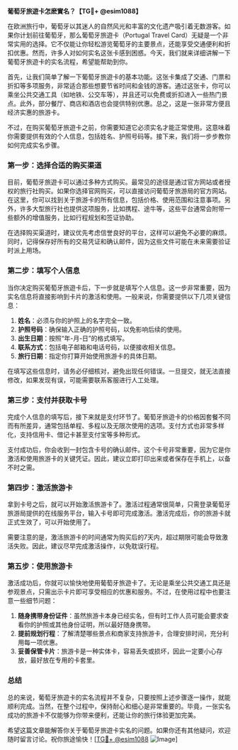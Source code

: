 **葡萄牙旅遊卡怎麽實名？【TG💪+ @esim1088】**

在欧洲旅行中，葡萄牙以其迷人的自然风光和丰富的文化遗产吸引着无数游客。如果你计划前往葡萄牙，那么葡萄牙旅遊卡（Portugal Travel Card）无疑是一个非常实用的选择。它不仅能让你轻松游览葡萄牙的主要景点，还能享受交通便利和折扣优惠。然而，许多人对如何实名这张卡感到困惑。今天，我们就来详细讲解一下葡萄牙旅遊卡的实名流程，希望能帮助到你。

首先，让我们简单了解一下葡萄牙旅遊卡的基本功能。这张卡集成了交通、门票和折扣等多项服务，非常适合那些想要节省时间和金钱的游客。通过这张卡，你可以乘坐公共交通工具（如地铁、公交车等），并且还可以免费或折扣进入一些热门景点。此外，部分餐厅、商店和酒店也会提供特别优惠。总之，这是一张非常方便且经济实惠的旅游卡。

不过，在购买葡萄牙旅遊卡之前，你需要知道它必须实名才能正常使用。这意味着你需要提供有效的个人信息，包括姓名、护照号码等。接下来，我们将一步步教你如何完成实名步骤。

### 第一步：选择合适的购买渠道

目前，葡萄牙旅遊卡可以通过多种方式购买。最常见的途径是通过官方网站或者授权的旅行社购买。如果你选择官网购买，可以直接访问葡萄牙旅游局的官方网站。在这里，你可以找到关于旅游卡的所有信息，包括价格、使用范围和注意事项。另外，许多大型旅行社也提供这项服务，比如携程、途牛等，这些平台通常会附带一些额外的增值服务，比如行程规划和签证协助。

在选择购买渠道时，建议优先考虑信誉良好的平台，这样可以避免不必要的麻烦。同时，记得保存好所有的交易凭证和确认邮件，因为这些文件可能在未来需要验证时派上用场。

### 第二步：填写个人信息

当你决定购买葡萄牙旅遊卡后，下一步就是填写个人信息。这一步非常重要，因为实名信息将直接影响到卡片的激活和使用。一般来说，你需要提供以下几项关键信息：

1. **姓名**：必须与你的护照上的名字完全一致。
2. **护照号码**：确保输入正确的护照号码，以免影响后续的使用。
3. **出生日期**：按照“年-月-日”的格式填写。
4. **联系方式**：包括电子邮箱和电话号码，以便接收相关信息。
5. **旅行日期**：指定你打算开始使用旅游卡的具体日期。

在填写这些信息时，请务必仔细核对，避免出现任何错误。一旦提交，就无法直接修改，如果发现有误，可能需要联系客服进行人工处理。

### 第三步：支付并获取卡号

完成个人信息的填写后，接下来就是支付环节了。葡萄牙旅遊卡的价格因套餐不同而有所差异，通常包括单程、多程以及无限次使用的选项。支付方式也非常多样化，支持信用卡、借记卡甚至支付宝等多种形式。

支付成功后，你会收到一封包含卡号的确认邮件。这个卡号非常重要，因为它是你激活和使用旅游卡的关键凭证。因此，建议立即打印出来或者保存在手机上，以备不时之需。

### 第四步：激活旅游卡

拿到卡号之后，就可以开始激活旅游卡了。激活过程通常很简单，只需登录葡萄牙旅游局提供的在线服务平台，输入卡号即可完成激活。激活完成后，你的旅游卡就正式生效了，可以开始使用了。

需要注意的是，激活旅游卡的时间通常为购买后的7天内，超过期限可能会导致激活失败。因此，建议尽早完成激活操作，以免耽误行程。

### 第五步：使用旅游卡

激活成功后，你就可以愉快地使用葡萄牙旅遊卡了。无论是乘坐公共交通工具还是参观景点，只需出示卡片即可享受相应的优惠和服务。不过，在使用过程中也要注意一些细节问题：

1. **随身携带身份证件**：虽然旅游卡本身已经实名，但有时工作人员可能会要求查看你的护照或其他身份证明，所以最好随身携带。
2. **提前规划行程**：了解清楚哪些景点和商家支持旅游卡，合理安排时间，充分利用每一项优惠。
3. **妥善保管卡片**：旅游卡是一种实体卡，容易丢失或损坏，因此一定要小心存放，最好放在专用的卡套里。

### 总结

总的来说，葡萄牙旅遊卡的实名流程并不复杂，只要按照上述步骤逐一操作，就能顺利完成。当然，在整个过程中，保持耐心和细心是非常重要的。毕竟，一张实名成功的旅游卡不仅能够为你带来便利，还能让你的旅行体验更加完美。

希望这篇文章能解答你关于葡萄牙旅遊卡实名的问题。如果你还有其他疑问，欢迎随时留言讨论。祝你旅途愉快！[[TG💪+ @esim1088](https://t.me/s/esim1088) ![Image](https://i.postimg.cc/4NQfJmqS/Snipaste-2025-05-13-00-14-12.png)]
